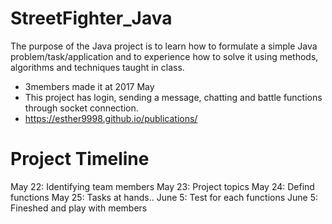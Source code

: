 # StreetFighter_Java
The purpose of the Java project is to learn how to formulate a simple Java problem/task/application and to experience how to solve it using methods, algorithms and techniques taught in class. 
- 3members made it at 2017 May
- This project has login, sending a message, chatting and battle functions through socket connection.
- https://esther9998.github.io/publications/

# Project Timeline
 May 22: Identifying team members
 May 23: Project topics
 May 24: Defind functions 
 May 25: Tasks at hands..
 June 5: Test for each functions
 June 5: Fineshed and play with members


